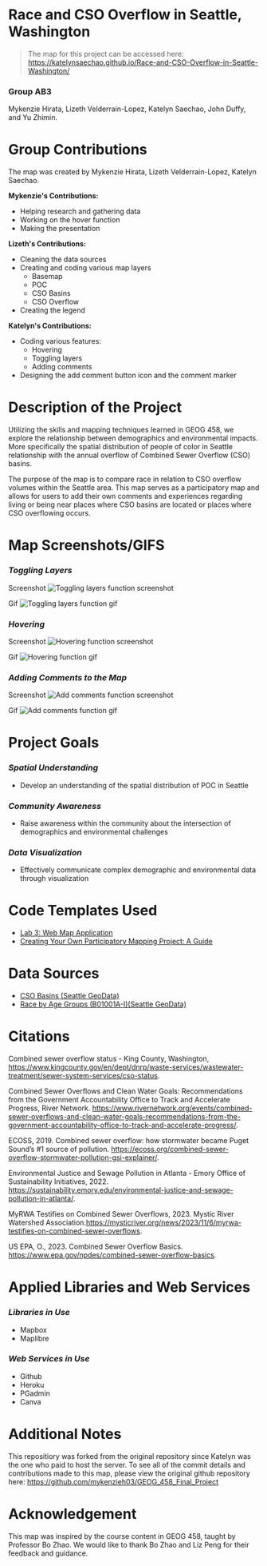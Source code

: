 # Race and CSO Overflow in Seattle, Washington


>The map for this project can be accessed here: https://katelynsaechao.github.io/Race-and-CSO-Overflow-in-Seattle-Washington/

### Group AB3
Mykenzie Hirata, Lizeth Velderrain-Lopez, Katelyn Saechao, John Duffy, and Yu Zhimin.

# Group Contributions
The map was created by Mykenzie Hirata, Lizeth Velderrain-Lopez, Katelyn Saechao.

**Mykenzie's Contributions:**
* Helping research and gathering data
* Working on the hover function
* Making the presentation

**Lizeth's Contributions:**
* Cleaning the data sources
* Creating and coding various map layers
    * Basemap
    * POC
    * CSO Basins
    * CSO Overflow
* Creating the legend

**Katelyn's Contributions:**
* Coding various features:
    * Hovering
    * Toggling layers
    * Adding comments
* Designing the add comment button icon and the comment marker



# Description of the Project 
Utilizing the skills and mapping techniques learned in GEOG 458, we explore the relationship between demographics and environmental impacts. More specifically the spatial distribution of people of color in Seattle relationship with the annual overflow of Combined Sewer Overflow (CSO) basins.

The purpose of the map is to compare race in relation to CSO overflow volumes
within the Seattle area. This map serves as a participatory map and allows for
users to add their own comments and experiences regarding living or being near
places where CSO basins are located or places where CSO overflowing occurs.

# Map Screenshots/GIFS

### *Toggling Layers*
Screenshot
![Toggling layers function screenshot](img/screenshots/toggle.png)

Gif
![Toggling layers function gif](img/gifs/toggle.gif)


### *Hovering*
Screenshot
![Hovering function screenshot](img/screenshots/hover.png)

Gif
![Hovering function gif](img/gifs/hover.gif)



### *Adding Comments to the Map*
Screenshot
![Add comments function screenshot](img/screenshots/adding_comment.png)

Gif
![Add comments function gif](img/gifs/add_comment.gif)


# Project Goals
### *Spatial Understanding*

* Develop an understanding of the spatial distribution of POC in Seattle

### *Community Awareness*

* Raise awareness within the community about the intersection of demographics and environmental challenges

### *Data Visualization*

* Effectively communicate complex demographic and environmental data through visualization

# Code Templates Used
* [Lab 3: Web Map Application](https://github.com/jakobzhao/geog458/tree/master/labs/lab03)
* [Creating Your Own Participatory Mapping Project: A Guide](https://github.com/jakobzhao/participatory-mapping)

# Data Sources
* [CSO Basins (Seattle GeoData)](https://data-seattlecitygis.opendata.arcgis.com/datasets/deb3e78249bf41b48a2f53efdb6f704f_0/explore?location=47.597238%2C-122.330350%2C12.00)
* [Race by Age Groups (B01001A-I)(Seattle GeoData)](https://data-seattlecitygis.opendata.arcgis.com/datasets/a3deea5b34d44e3baad6200db4ac8c39_0/explore)

# Citations
Combined sewer overflow status - King County, Washington, https://www.kingcounty.gov/en/dept/dnrp/waste-services/wastewater-treatment/sewer-system-services/cso-status.

Combined Sewer Overflows and Clean Water Goals: Recommendations from the Government Accountability Office to Track and Accelerate Progress, River Network. https://www.rivernetwork.org/events/combined-sewer-overflows-and-clean-water-goals-recommendations-from-the-government-accountability-office-to-track-and-accelerate-progress/.

ECOSS, 2019. Combined sewer overflow: how stormwater became Puget Sound’s #1 source of pollution. https://ecoss.org/combined-sewer-overflow-stormwater-pollution-gsi-explainer/.

Environmental Justice and Sewage Pollution in Atlanta - Emory Office of Sustainability Initiatives, 2022. https://sustainability.emory.edu/environmental-justice-and-sewage-pollution-in-atlanta/.

MyRWA Testifies on Combined Sewer Overflows, 2023. Mystic River Watershed Association.https://mysticriver.org/news/2023/11/6/myrwa-testifies-on-combined-sewer-overflows.

US EPA, O., 2023. Combined Sewer Overflow Basics. https://www.epa.gov/npdes/combined-sewer-overflow-basics.


# Applied Libraries and Web Services

### *Libraries in Use*
* Mapbox
* Maplibre

### *Web Services in Use*
* Github
* Heroku
* PGadmin
* Canva


# Additional Notes

This repositiory was forked from the original repository since Katelyn was the one who paid to host the server. To see all of the commit details and contributions made to this map, please view the original github repository here: https://github.com/mykenzieh03/GEOG_458_Final_Project

# Acknowledgement
This map was inspired by the course content in GEOG 458, taught by Professor Bo Zhao. We would like to thank Bo Zhao and Liz Peng for their feedback and guidance.
